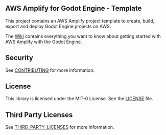 ## AWS Amplify for Godot Engine - Template

This project contains an AWS Amplify project template to create, build, export and deploy Godot Engine projects on AWS.

The [Wiki](https://github.com/aws-samples/amplify-godot-engine/wiki) contains everything you want to know about getting started with AWS Amplify with the Godot Engine.

## Security

See [CONTRIBUTING](CONTRIBUTING.md#security-issue-notifications) for more information.

## License

This library is licensed under the MIT-0 License. See the [LICENSE](LICENSE.md) file.

## Third Party Licenses

See [THIRD_PARTY_LICENSES](THIRD_PARTY_LICENSES.md) for more information.

